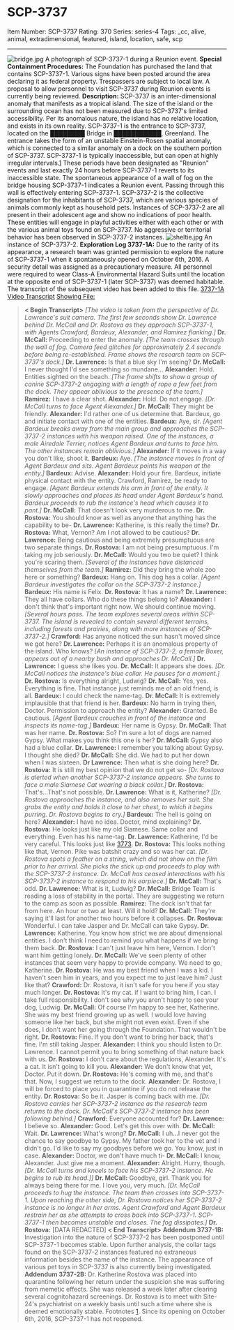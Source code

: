 # SCP-3737
Item Number: SCP-3737
Rating: 370
Series: series-4
Tags: _cc, alive, animal, extradimensional, featured, island, location, safe, scp

---

![bridge.jpg](https://scp-wiki.wdfiles.com/local--files/scp-3737/bridge.jpg)
A photograph of SCP-3737-1 during a Reunion event.
**Special Containment Procedures:** The Foundation has purchased the land that contains SCP-3737-1. Various signs have been posted around the area declaring it as federal property. Trespassers are subject to local law. A proposal to allow personnel to visit SCP-3737 during Reunion events is currently being reviewed.
**Description:** SCP-3737 is an inter-dimensional anomaly that manifests as a tropical island. The size of the island or the surrounding ocean has not been measured due to SCP-3737's limited accessibility. Per its anomalous nature, the island has no relative location, and exists in its own reality.
SCP-3737-1 is the entrance to SCP-3737, located on the ████████ Bridge in ███████████, Greenland. The entrance takes the form of an unstable Einstein-Rosen spatial anomaly, which is connected to a similar anomaly on a dock on the southern portion of SCP-3737. SCP-3737-1 is typically inaccessible, but can open at highly irregular intervals.[1](javascript:;) These periods have been designated as "Reunion" events and last exactly 24 hours before SCP-3737-1 reverts to its inaccessible state. The spontaneous appearance of a wall of fog on the bridge housing SCP-3737-1 indicates a Reunion event. Passing through this wall is effectively entering SCP-3737-1.
SCP-3737-2 is the collective designation for the inhabitants of SCP-3737, which are various species of animals commonly kept as household pets. Instances of SCP-3737-2 are all present in their adolescent age and show no indications of poor health. These entities will engage in playful activities either with each other or with the various animal toys found on SCP-3737. No aggressive or territorial behavior has been observed in SCP-3737-2 instances.
![sheltie.jpg](https://scp-wiki.wdfiles.com/local--files/scp-3737/sheltie.jpg)
An instance of SCP-3737-2.
**Exploration Log 3737-1A:** Due to the rarity of its appearance, a research team was granted permission to explore the nature of SCP-3737-1 when it spontaneously opened on October 6th, 2016. A security detail was assigned as a precautionary measure. All personnel were required to wear Class-A Environmental Hazard Suits until the location at the opposite end of SCP-3737-1 (later SCP-3737) was deemed habitable. The transcript of the subsequent video has been added to this file.
[3737-1A Video Transcript](javascript:;)
[Showing File:](javascript:;)
> **< Begin Transcript>**
> _[The video is taken from the perspective of Dr. Lawrence's suit camera. The first few seconds show Dr. Lawrence behind Dr. McCall and Dr. Rostova as they approach SCP-3737-1, with Agents Crawford, Bardeux, Alexander, and Ramirez flanking.]_
> **Dr. McCall:** Proceeding to enter the anomaly.
> _[The team crosses through the wall of fog. Camera feed glitches for approximately 2.4 seconds before being re-established. Frame shows the research team on SCP-3737's dock.]_
> **Dr. Lawrence:** Is that a blue sky I'm seeing?
> **Dr. McCall:** I never thought I'd see something so mundane…
> **Alexander:** Hold. Entities sighted on the beach.
> _[The frame shifts to show a group of canine SCP-3737-2 engaging with a length of rope a few feet from the dock. They appear oblivious to the presence of the team.]_
> **Ramirez:** I have a clear shot.
> **Alexander:** Hold. Do not engage.
> _[Dr. McCall turns to face Agent Alexander.]_
> **Dr. McCall:** They might be friendly.
> **Alexander:** I'd rather one of us determine that. Bardeux, go and initiate contact with one of the entities.
> **Bardeux:** Aye, sir.
> _[Agent Bardeux breaks away from the main group and approaches the SCP-3737-2 instances with his weapon raised. One of the instances, a male Airedale Terrier, notices Agent Bardeux and turns to face him. The other instances remain oblivious.]_
> **Alexander:** If it moves in a way you don't like, shoot it.
> **Bardeux:** Aye.
> _[The instance moves in front of Agent Bardeux and sits. Agent Bardeux points his weapon at the entity.]_
> **Bardeux:** Advise.
> **Alexander:** Hold your fire. Bardeux, initiate physical contact with the entity. Crawford, Ramirez, be ready to engage.
> _[Agent Bardeux extends his arm in front of the entity. It slowly approaches and places its head under Agent Bardeux's hand. Bardeux proceeds to rub the instance's head which causes it to pant.]_
> **Dr. McCall:** That doesn't look very murderous to me.
> **Dr. Rostova:** You should know as well as anyone that anything has the capability to be-
> **Dr. Lawrence:** Katherine, is this really the time?
> **Dr. Rostova:** What, Vernon? Am I not allowed to be cautious?
> **Dr. Lawrence:** Being cautious and being extremely presumptuous are two separate things.
> **Dr. Rostova:** I am not being presumptuous. I'm taking my job seriously.
> **Dr. McCall:** Would you two be quiet? I think you're scaring them.
> _[Several of the instances have distanced themselves from the team.]_
> **Ramirez:** Did they bring the whole zoo here or something?
> **Bardeux:** Hang on. This dog has a collar.
> _[Agent Bardeux investigates the collar on the SCP-3737-2 instance.]_
> **Bardeux:** His name is Felix.
> **Dr. Rostova:** It has a name?
> **Dr. Lawrence:** They all have collars. Who do these things belong to?
> **Alexander:** I don't think that's important right now. We should continue moving.
> _[Several hours pass. The team explores several areas within SCP-3737. The island is revealed to contain several different terrains, including forests and prairies, along with more instances of SCP-3737-2.]_
> **Crawford:** Has anyone noticed the sun hasn't moved since we got here?
> **Dr. Lawrence:** Perhaps it is an anomalous property of the island. Who knows?
> _[An instance of SCP-3737-2, a female Boxer, appears out of a nearby bush and approaches Dr. McCall.]_
> **Dr. Lawrence:** I guess she likes you.
> **Dr. McCall:** It appears she does.
> _[Dr. McCall notices the instance's blue collar. He pauses for a moment.]_
> **Dr. Rostova:** Is everything alright, Ludwig?
> **Dr. McCall:** Yes, yes. Everything is fine. That instance just reminds me of an old friend, is all.
> **Bardeux:** I could check the name-tag.
> **Dr. McCall:** It is extremely implausible that that friend is her.
> **Bardeux:** No harm in trying then, Doctor. Permission to approach the entity?
> **Alexander:** Granted. Be cautious.
> _[Agent Bardeux crouches in front of the instance and inspects its name-tag.]_
> **Bardeux:** Her name is Gypsy.
> **Dr. McCall:** That was her name.
> **Dr. Rostova:** So? I'm sure a lot of dogs are named Gypsy. What makes you think this one is her?
> **Dr. McCall:** Gypsy also had a blue collar.
> **Dr. Lawrence:** I remember you talking about Gypsy. I thought she died?
> **Dr. McCall:** She did. We had to put her down when I was sixteen.
> **Dr Lawrence:** Then what is she doing here?
> **Dr. Rostova:** It is still my best opinion that we do not get so-
> _[Dr. Rostova is alerted when another SCP-3737-2 instance appears. She turns to face a male Siamese Cat wearing a black collar.]_
> **Dr. Rostova:** That's…That's not possible.
> **Dr. Lawrence:** What is it, Katherine?
> _[Dr. Rostova approaches the instance, and also removes her suit. She grabs the entity and holds it close to her chest, to which it begins purring. Dr. Rostova begins to cry.]_
> **Bardeux:** The hell is going on here?
> **Alexander:** I have no idea. Doctor, mind explaining?
> **Dr. Rostova:** He looks just like my old Siamese. Same collar and everything. Even has his name-tag.
> **Dr. Lawrence:** Katherine, I'd be very careful. This looks just like [3773](http://www.scp-wiki.net/scp-3773).
> **Dr. Rostova:** This looks nothing like that, Vernon. Pike was batshit crazy and so was her cat.
> _[Dr. Rostova spots a feather on a string, which did not show on the film prior to her arrival. She picks the stick up and proceeds to play with the SCP-3737-2 instance. Dr. McCall has ceased interactions with his SCP-3737-2 instance to respond to his earpiece.]_
> **Dr. McCall:** That's odd.
> **Dr. Lawrence:** What is it, Ludwig?
> **Dr. McCall:** Bridge Team is reading a loss of stability in the portal. They are suggesting we return to the camp as soon as possible.
> **Ramirez:** The dock isn't that far from here. An hour or two at least. Will it hold?
> **Dr. McCall:** They're saying it'll last for another two hours before it collapses.
> **Dr. Rostova:** Wonderful. I can take Jasper and Dr. McCall can take Gypsy.
> **Dr. Lawrence:** Katherine. You know how strict we are about dimensional entities. I don't think I need to remind you what happens if we bring them back.
> **Dr. Rostova:** I can't just leave him here, Vernon. I don't want him getting lonely.
> **Dr. McCall:** We've seen plenty of other instances that seem very happy to provide company. We need to go, Katherine.
> **Dr. Rostova:** He was my best friend when I was a kid. I haven't seen him in years, and you expect me to just leave him? Just like that?
> **Crawford:** Dr. Rostova, it isn't safe for you here if you stay much longer.
> **Dr. Rostova:** It's my cat. if I want to bring him, I can. I take full responsibility. I don't see why you aren't happy to see your dog, Ludwig.
> **Dr. McCall:** Of course I'm happy to see her, Katherine. She was my best friend growing up as well. I would love having someone like her back, but she might not even exist. Even if she does, I don't want her going through the Foundation. That wouldn't be right.
> **Dr. Rostova:** Fine. If you don't want to bring her back, that's fine. I'm still taking Jasper.
> **Alexander:** I think you should listen to Dr. Lawrence. I cannot permit you to bring something of that nature back with us.
> **Dr. Rostova:** I don't care about the regulations, Alexander. It's a cat. It isn't going to kill you.
> **Alexander:** We don't know that yet, Doctor. Put it down.
> **Dr. Rostova:** He's coming with me, and that's that. Now, I suggest we return to the dock.
> **Alexander:** Dr. Rostova, I will be forced to place you in quarantine if you do not release the entity.
> **Dr. Rostova:** So be it. Jasper is coming back with me.
> _[Dr. Rostova carries her SCP-3737-2 instance as the research team returns to the dock. Dr. McCall's SCP-3737-2 instance has been following behind.]_
> **Crawford:** Everyone accounted for?
> **Dr. Lawrence:** I believe so.
> **Alexander:** Good. Let's get this over with.
> **Dr. McCall:** Wait.
> **Dr. Lawrence:** What's wrong?
> **Dr. McCall:** I uh…I never got the chance to say goodbye to Gypsy. My father took her to the vet and I didn't go. I'd like to say my goodbyes before we go. You know, just in case.
> **Alexander:** Doctor, we don't have much ti-
> **Dr. McCall:** I know, Alexander. Just give me a moment.
> **Alexander:** Alright. Hurry, though.
> _[Dr. McCall turns and kneels to face his SCP-3737-2 instance. He begins to rub its head.]]_
> **Dr. McCall:** Goodbye, girl. Thank you for always being there for me. I love you, very much.
> _[Dr. McCall proceeds to hug the instance. The team then crosses into SCP-3737-1. Upon reaching the other side, Dr. Rostova notices her SCP-3737-2 instance is no longer in her arms. Agent Crawford and Agent Bardeux restrain her as she attempts to cross back into SCP-3737-1. SCP-3737-1 then becomes unstable and closes. The fog dissipates.]_
> **Dr. Rostova:** [DATA REDACTED]
> **< End Transcript>**
**Addendum 3737-1B:** Investigation into the nature of SCP-3737-2 has been postponed until SCP-3737-1 becomes stable. Upon further analysis, the collar tags found on the SCP-3737-2 instances featured no extraneous information besides the name of the instance. The appearance of various pet toys in SCP-3737 is also currently being investigated.
**Addendum 3737-2B:** Dr. Katherine Rostova was placed into quarantine following her return under the suspicion she was suffering from memetic effects. She was released a week later after clearing several cognitohazard screenings. Dr. Rostova is to meet with Site-24's psychiatrist on a weekly basis until such a time where she is deemed emotionally stable.
Footnotes
[1](javascript:;). Since its opening on October 6th, 2016, SCP-3737-1 has not reopened.